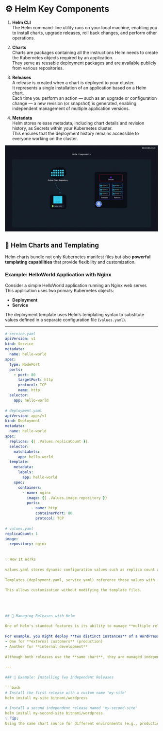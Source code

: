 # ⚙️ Helm Key Components

1. **Helm CLI**  
   The Helm command-line utility runs on your local machine, enabling you to install charts, upgrade releases, roll back changes, and perform other operations.

2. **Charts**  
   Charts are packages containing all the instructions Helm needs to create the Kubernetes objects required by an application.  
   They serve as reusable deployment packages and are available publicly from various repositories.

3. **Releases**  
   A release is created when a chart is deployed to your cluster.  
   It represents a single installation of an application based on a Helm chart.  
   Each time you perform an action — such as an upgrade or configuration change — a new revision (or snapshot) is generated, enabling independent management of multiple application versions.

4. **Metadata**  
   Helm stores release metadata, including chart details and revision history, as Secrets within your Kubernetes cluster.  
   This ensures that the deployment history remains accessible to everyone working on the cluster.


![Helm Components Diagram](../images/helm-components-chart-repository-diagram.jpg)


## 📜 Helm Charts and Templating

Helm charts bundle not only Kubernetes manifest files but also **powerful templating capabilities** that provide flexibility and customization.

### Example: HelloWorld Application with Nginx
Consider a simple HelloWorld application running an Nginx web server.  
This application uses two primary Kubernetes objects:
- **Deployment**
- **Service**

The deployment template uses Helm’s templating syntax to substitute values defined in a separate configuration file (`values.yaml`).

---

```yaml
# service.yaml
apiVersion: v1
kind: Service
metadata:
  name: hello-world
spec:
  type: NodePort
  ports:
    - port: 80
      targetPort: http
      protocol: TCP
      name: http
  selector:
    app: hello-world

# deployment.yaml
apiVersion: apps/v1
kind: Deployment
metadata:
  name: hello-world
spec:
  replicas: {{ .Values.replicaCount }}
  selector:
    matchLabels:
      app: hello-world
  template:
    metadata:
      labels:
        app: hello-world
    spec:
      containers:
        - name: nginx
          image: {{ .Values.image.repository }}
          ports:
            - name: http
              containerPort: 80
              protocol: TCP

# values.yaml
replicaCount: 1
image:
  repository: nginx


💡 How It Works

values.yaml stores dynamic configuration values such as replica count and image repository.

Templates (deployment.yaml, service.yaml) reference these values with {{ .Values.key }}.

This allows customization without modifying the template files.




## 🚀 Managing Releases with Helm

One of Helm's standout features is its ability to manage **multiple releases** from the same chart.  

For example, you might deploy **two distinct instances** of a WordPress website:
- One for **external customers** (production)
- Another for **internal development**

Although both releases use the **same chart**, they are managed independently — each with its own **configuration** and **revision history**.

---

### 📌 Example: Installing Two Independent Releases

```bash
# Install the first release with a custom name 'my-site'
helm install my-site bitnami/wordpress

# Install a second independent release named 'my-second-site'
helm install my-second-site bitnami/wordpress
💡 Tip:
Using the same chart source for different environments (e.g., production and development) simplifies management while keeping configurations isolated.